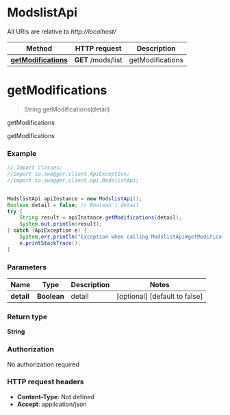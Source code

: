 # ModslistApi

All URIs are relative to *http://localhost/*

Method | HTTP request | Description
------------- | ------------- | -------------
[**getModifications**](ModslistApi.md#getModifications) | **GET** /mods/list | getModifications


<a name="getModifications"></a>
# **getModifications**
> String getModifications(detail)

getModifications

getModifications

### Example
```java
// Import classes:
//import io.swagger.client.ApiException;
//import io.swagger.client.api.ModslistApi;


ModslistApi apiInstance = new ModslistApi();
Boolean detail = false; // Boolean | detail
try {
    String result = apiInstance.getModifications(detail);
    System.out.println(result);
} catch (ApiException e) {
    System.err.println("Exception when calling ModslistApi#getModifications");
    e.printStackTrace();
}
```

### Parameters

Name | Type | Description  | Notes
------------- | ------------- | ------------- | -------------
 **detail** | **Boolean**| detail | [optional] [default to false]

### Return type

**String**

### Authorization

No authorization required

### HTTP request headers

 - **Content-Type**: Not defined
 - **Accept**: application/json

